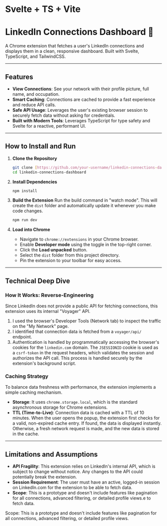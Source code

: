 # Svelte + TS + Vite

# LinkedIn Connections Dashboard 🚀

A Chrome extension that fetches a user's LinkedIn connections and displays them in a clean, responsive dashboard. Built with Svelte, TypeScript, and TailwindCSS.

---
## Features

* **View Connections**: See your network with their profile picture, full name, and occupation.
* **Smart Caching**: Connections are cached to provide a fast experience and reduce API calls.
* **Safe API Usage**: Leverages the user's existing browser session to securely fetch data without asking for credentials.
* **Built with Modern Tools**: Leverages TypeScript for type safety and Svelte for a reactive, performant UI.

---
## How to Install and Run

1.  **Clone the Repository**
    ```bash
    git clone [https://github.com/your-username/linkedin-connections-dashboard.git](https://github.com/your-username/linkedin-connections-dashboard.git)
    cd linkedin-connections-dashboard
    ```

2.  **Install Dependencies**
    ```bash
    npm install
    ```

3.  **Build the Extension**
    Run the build command in "watch mode". This will create the `dist` folder and automatically update it whenever you make code changes.
    ```bash
    npm run dev
    ```

4.  **Load into Chrome**
    * Navigate to `chrome://extensions` in your Chrome browser.
    * Enable **Developer mode** using the toggle in the top-right corner.
    * Click the **Load unpacked** button.
    * Select the `dist` folder from this project directory.
    * Pin the extension to your toolbar for easy access.

---
## Technical Deep Dive

### How It Works: Reverse-Engineering

Since LinkedIn does not provide a public API for fetching connections, this extension uses its internal "Voyager" API.

1.  I used the browser's Developer Tools (Network tab) to inspect the traffic on the "My Network" page.
2.  I identified that connection data is fetched from a `voyager/api/` endpoint.
3.  Authentication is handled by programmatically accessing the browser's cookies for the `linkedin.com` domain. The `JSESSIONID` cookie is used as a `csrf-token` in the request headers, which validates the session and authorizes the API call. This process is handled securely by the extension's background script.

### Caching Strategy

To balance data freshness with performance, the extension implements a simple caching mechanism.

* **Storage**: It uses `chrome.storage.local`, which is the standard asynchronous storage for Chrome extensions.
* **TTL (Time-to-Live)**: Connection data is cached with a TTL of 10 minutes. When the user opens the popup, the extension first checks for a valid, non-expired cache entry. If found, the data is displayed instantly. Otherwise, a fresh network request is made, and the new data is stored in the cache.

---
## Limitations and Assumptions

* **API Fragility**: This extension relies on LinkedIn's internal API, which is subject to change without notice. Any changes to the API could potentially break the extension.
* **Session Requirement**: The user must have an active, logged-in session on LinkedIn.com for the extension to be able to fetch data.
* **Scope**: This is a prototype and doesn't include features like pagination for all connections, advanced filtering, or detailed profile views.e to fetch data.

Scope: This is a prototype and doesn't include features like pagination for all connections, advanced filtering, or detailed profile views.
